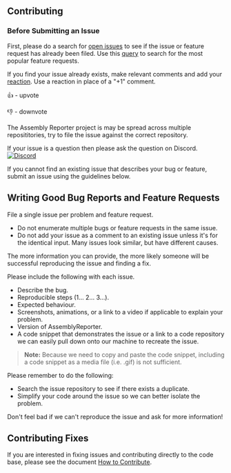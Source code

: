 ## Contributing
### Before Submitting an Issue
First, please do a search for [open issues](https://github.com/DarkByte7/AssemblyReporter/issues) to see if the issue or feature request has already been filed. Use this [query](https://github.com/DarkByte7/VisualPlus/issues?q=is:open+is:issue+label:feature-request+sort:reactions-B1-desc) to search for the most popular feature requests.

If you find your issue already exists, make relevant comments and add your [reaction](https://github.com/blog/2119-add-reactions-to-pull-requests-issues-and-comments). Use a reaction in place of a "+1" comment.

👍 - upvote

👎 - downvote

The Assembly Reporter project is may be spread across multiple reposititories, try to file the issue against the correct repository.

If your issue is a question then please ask the question on Discord. [![Discord](https://img.shields.io/discord/433671717286707203.svg?style=flat-square)](https://discordapp.com/invite/4MHvGwp)

If you cannot find an existing issue that describes your bug or feature, submit an issue using the guidelines below.

## Writing Good Bug Reports and Feature Requests

File a single issue per problem and feature request.

* Do not enumerate multiple bugs or feature requests in the same issue.
* Do not add your issue as a comment to an existing issue unless it's for the identical input. Many issues look similar, but have different causes.

The more information you can provide, the more likely someone will be successful reproducing the issue and finding a fix. 

Please include the following with each issue. 

* Describe the bug.
* Reproducible steps (1... 2... 3...).
* Expected behaviour.
* Screenshots, animations, or a link to a video if applicable to explain your problem.
* Version of AssemblyReporter.
* A code snippet that demonstrates the issue or a link to a code repository we can easily pull down onto our machine to recreate the issue. 

> **Note:** Because we need to copy and paste the code snippet, including a code snippet as a media file (i.e. .gif) is not sufficient. 

Please remember to do the following:

* Search the issue repository to see if there exists a duplicate. 
* Simplify your code around the issue so we can better isolate the problem. 

Don't feel bad if we can't reproduce the issue and ask for more information!

## Contributing Fixes
If you are interested in fixing issues and contributing directly to the code base,
please see the document [How to Contribute](https://github.com/DarkByte7/AssemblyReporter/wiki/How-to-Contribute).
